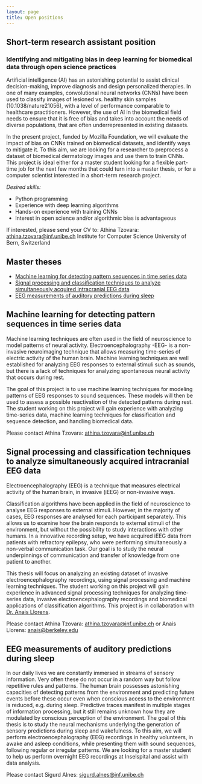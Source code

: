 ```yaml
---
layout: page
title: Open positions
---
```


## Short-term research assistant position

### Identifying and mitigating bias in deep learning for biomedical data through open science practices

Artificial intelligence (AI) has an astonishing potential to assist clinical decision-making, improve diagnosis and design personalized therapies. In one of many examples, convolutional neural networks (CNNs) have been used to classify images of lesioned vs. healthy skin samples (10.1038/nature21056), with a level of performance comparable to healthcare practitioners. However, the use of AI in the biomedical field needs to ensure that it is free of bias and takes into account the needs of diverse populations, that are often underrepresented in existing datasets.

In the present project, funded by Mozilla Foundation, we will evaluate the impact of bias on CNNs trained on biomedical datasets, and identify ways to mitigate it. To this aim, we are looking for a researcher to preprocess a dataset of biomedical dermatology images and use them to train CNNs. This project is ideal either for a master student looking for a flexible part-time job for the next few months that could turn into a master thesis, or for a computer scientist interested in a short-term research project.

*Desired skills:*

-	Python programming
-	Experience with deep learning algorithms
-	Hands-on experience with training CNNs
-	Interest in open science and/or algorithmic bias is advantageous

If interested, please send your CV to: 
Athina Tzovara: athina.tzovara@inf.unibe.ch
Institute for Computer Science
University of Bern, Switzerland



## Master theses

* [Machine learning for detecting pattern sequences in time series data](#machine-learning-for-detecting-pattern-sequences-in-time-series-data)
* [Signal processing and classification techniques to analyze simultaneously acquired intracranial EEG data](#signal-processing-and-classification-techniques-to-analyze-simultaneously-acquired-intracranial-eeg-data)
* [EEG measurements of auditory predictions during sleep](#eeg-measurements-of-auditory-predictions-during-sleep)

## Machine learning for detecting pattern sequences in time series data

Machine learning techniques are often used in the field of neuroscience to model patterns of neural activity. Electroencephalography -EEG- is a non-invasive neuroimaging technique that allows measuring time-series of electric activity of the human brain. Machine learning techniques are well established for analyzing EEG responses to external stimuli such as sounds, but there is a lack of techniques for analyzing spontaneous neural activity that occurs during rest.

The goal of this project is to use machine learning techniques for modeling patterns of EEG responses to sound sequences. These models will then be used to assess a possible reactivation of the detected patterns during rest. The student working on this project will gain experience with analyzing time-series data, machine learning techniques for classification and sequence detection, and handling biomedical data.

Please contact Athina Tzovara: athina.tzovara@inf.unibe.ch

## Signal processing and classification techniques to analyze simultaneously acquired intracranial EEG data

Electroencephalography (EEG) is a technique that measures electrical activity of the human brain, in invasive (iEEG) or non-invasive ways.

Classification algorithms have been applied in the field of neuroscience to analyse EEG responses to external stimuli. However, in the majority of cases, EEG responses are analysed for each participant separately. This allows us to examine how the brain responds to external stimuli of the environment, but without the possibility to study interactions with other humans. In a innovative recording setup, we have acquired iEEG data from patients with refractory epilepsy, who were performing simultaneously a non-verbal communication task. Our goal is to study the neural underpinnings of communication and transfer of knowledge from one patient to another.

This thesis will focus on analyzing an existing dataset of invasive electroencephalography recordings, using signal processing and machine learning techniques. The student working on this project will gain experience in advanced signal processing techniques for analyzing time-series data, invasive electroencephalography recordings and biomedical applications of classification algorithms.
This project is in collaboration with [Dr. Anais Llorens](https://knightlab.neuro.berkeley.edu/post-docs/anais-llorens).

Please contact Athina Tzovara: athina.tzovara@inf.unibe.ch or Anais Llorens: anais@berkeley.edu  

## EEG measurements of auditory predictions during sleep

In our daily lives we are constantly immersed in streams of sensory information. Very often these do not occur in a random way but follow repetitive rules and patterns. The human brain possesses astonishing capacities of detecting patterns from the environment and predicting future events before these occur even when conscious access to the environment is reduced, e.g. during sleep. Predictive traces manifest in multiple stages of information processing, but it still remains unknown how they are modulated by conscious perception of the environment. The goal of this thesis is to study the neural mechanisms underlying the generation of sensory predictions during sleep and wakefulness. To this aim, we will perform electroencephalography (EEG) recordings in healthy volunteers, in awake and asleep conditions, while presenting them with sound sequences, following regular or irregular patterns. We are looking for a master student to help us perform overnight EEG recordings at Inselspital and assist with data analysis.

Please contact Sigurd Alnes: sigurd.alnes@inf.unibe.ch
